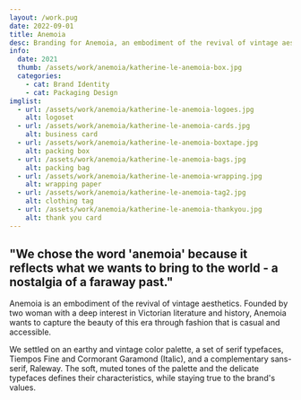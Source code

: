 ```yaml
---
layout: /work.pug
date: 2022-09-01
title: Anemoia
desc: Branding for Anemoia, an embodiment of the revival of vintage aesthetics.
info:
  date: 2021
  thumb: /assets/work/anemoia/katherine-le-anemoia-box.jpg
  categories:
    - cat: Brand Identity
    - cat: Packaging Design
imglist:
  - url: /assets/work/anemoia/katherine-le-anemoia-logoes.jpg
    alt: logoset
  - url: /assets/work/anemoia/katherine-le-anemoia-cards.jpg
    alt: business card
  - url: /assets/work/anemoia/katherine-le-anemoia-boxtape.jpg
    alt: packing box
  - url: /assets/work/anemoia/katherine-le-anemoia-bags.jpg
    alt: packing bag
  - url: /assets/work/anemoia/katherine-le-anemoia-wrapping.jpg
    alt: wrapping paper
  - url: /assets/work/anemoia/katherine-le-anemoia-tag2.jpg
    alt: clothing tag
  - url: /assets/work/anemoia/katherine-le-anemoia-thankyou.jpg
    alt: thank you card
---
```

## "We chose the word 'anemoia' because it reflects what we wants to bring to the world - a nostalgia of a faraway past."

Anemoia is an embodiment of the revival of vintage aesthetics. Founded by two woman with a deep interest in Victorian literature and history, Anemoia wants to capture the beauty of this era through fashion that is casual and accessible.

We settled on an earthy and vintage color palette, a set of serif typefaces, Tiempos Fine and Cormorant Garamond (Italic), and a complementary sans-serif, Raleway. The soft, muted tones of the palette and the delicate typefaces defines their characteristics, while staying true to the brand's values.